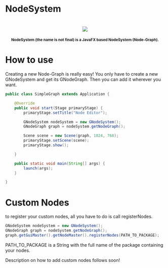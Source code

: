 # NodeSystem
<h1 align="center">
    <img src="http://www.neonartworks.at/images/github/nodesystem1.png">
</h1>
<p align="center">
<sup>
<b>NodeSystem (the name is not final) is a JavaFX based NodeSystem (Node-Graph).</b>
</sup>
</p>

# How to use
Creating a new Node-Graph is really easy!
You only have to create a new GNodeSystem and get its GNodeGraph. Then you can add it wherever you want.
```java
public class SimpleGraph extends Application {

	@Override
	public void start(Stage primaryStage) {
		primaryStage.setTitle("Node Editor");

		GNodeSystem nodeSystem = new GNodeSystem();
		GNodeGraph graph = nodeSystem.getNodeGraph();

		Scene scene = new Scene(graph, 1024, 768);
		primaryStage.setScene(scene);
		primaryStage.show();

	}

	public static void main(String[] args) {
		launch(args);
	}

}
```

# Custom Nodes

to register your custom nodes, all you have to do is call registerNodes.

```java
GNodeSystem nodeSystem = new GNodeSystem();
GNodeGraph graph = nodeSystem.getNodeGraph();
graph.getGuiMaster().getNodeMaster().registerNodes(PATH_TO_PACKAGE);
```
PATH_TO_PACKAGE is a String with the full name of the package containing your nodes.

Description on how to add custom nodes follows soon!

